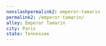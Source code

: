 ```yaml
---
﻿nonslashpermalink2: emperor-tamarin
permalink2: /emperor-tamarin/
alley: Emperor Tamarin
city: Paris
state: Tennessee
---
```

